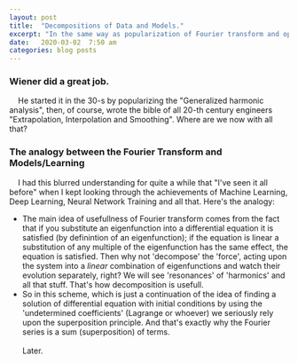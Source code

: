 ```yaml
---
layout: post
title:  "Decompositions of Data and Models."
excerpt: "In the same way as popularization of Fourier transform and operational calculus by Weiner changed the technology of the 20-th century the 21-st century is calling for another type of decomposition techniques that will help solve many similar problems."
date:   2020-03-02  7:50 am
categories: blog posts
---
```

### Wiener did a great job.
&nbsp;&nbsp;&nbsp;&nbsp;He started it in the 30-s by popularizing the "Generalized
 harmonic analysis", then, of course, wrote the bible of all 20-th century engineers
 "Extrapolation, Interpolation and Smoothing". Where are we now with all that?
### The analogy between the Fourier Transform and Models/Learning
&nbsp;&nbsp;&nbsp;&nbsp;I had this blurred understanding for quite a while that
"I've seen it all before" when I kept looking through the achievements of Machine
Learning, Deep Learning, Neural Network Training and all that. Here's the analogy:
- The main idea of usefullness of Fourier transform comes from the fact that if 
you substitute an eigenfunction into a differential equation it is satisfied (by
definintion of an eigenfunction); if the equation is linear a substitution of any 
multiple of the eigenfunction has the same effect, the equation is satisfied. Then
why not 'decompose' the 'force', acting upon the system into a _linear_ combination
of eigenfunctions and watch their evolution separately, right? We will see 'resonances'
of 'harmonics' and all that stuff. That's how decomposition is usefull.
- So in this scheme, which is just a continuation of the idea of finding a solution
of differential equation with initial conditions by using the 'undetermined 
coefficients' (Lagrange or whoever) we seriously rely upon the superposition
principle. And that's exactly why the Fourier series is a sum (superposition) of
terms.
<br><br>Later.
